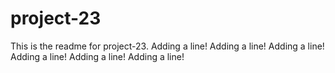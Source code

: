 # project-23

This is the readme for project-23.
Adding a line!
Adding a line!
Adding a line!
Adding a line!
Adding a line!
Adding a line!
